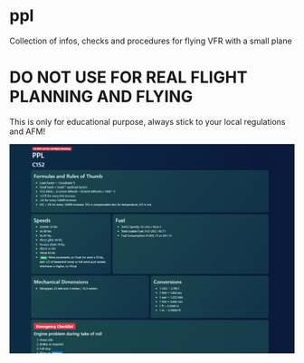 # ppl
Collection of infos, checks and procedures for flying VFR with a small plane

# DO NOT USE FOR REAL FLIGHT PLANNING AND FLYING
This is only for educational purpose, always stick to your local regulations and AFM!

![alt text](src/assets/ppl_previw.png)